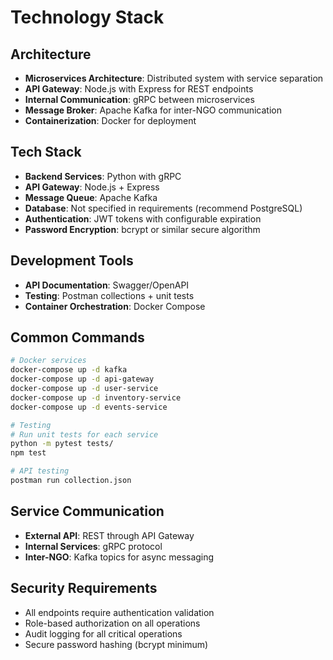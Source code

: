 # Technology Stack

## Architecture
- **Microservices Architecture**: Distributed system with service separation
- **API Gateway**: Node.js with Express for REST endpoints
- **Internal Communication**: gRPC between microservices
- **Message Broker**: Apache Kafka for inter-NGO communication
- **Containerization**: Docker for deployment

## Tech Stack
- **Backend Services**: Python with gRPC
- **API Gateway**: Node.js + Express
- **Message Queue**: Apache Kafka
- **Database**: Not specified in requirements (recommend PostgreSQL)
- **Authentication**: JWT tokens with configurable expiration
- **Password Encryption**: bcrypt or similar secure algorithm

## Development Tools
- **API Documentation**: Swagger/OpenAPI
- **Testing**: Postman collections + unit tests
- **Container Orchestration**: Docker Compose

## Common Commands
```bash
# Docker services
docker-compose up -d kafka
docker-compose up -d api-gateway
docker-compose up -d user-service
docker-compose up -d inventory-service
docker-compose up -d events-service

# Testing
# Run unit tests for each service
python -m pytest tests/
npm test

# API testing
postman run collection.json
```

## Service Communication
- **External API**: REST through API Gateway
- **Internal Services**: gRPC protocol
- **Inter-NGO**: Kafka topics for async messaging

## Security Requirements
- All endpoints require authentication validation
- Role-based authorization on all operations
- Audit logging for all critical operations
- Secure password hashing (bcrypt minimum)
